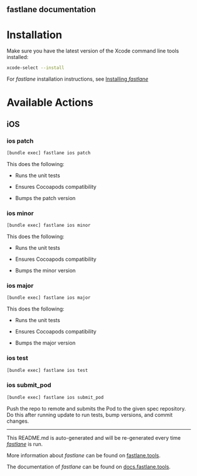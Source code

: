fastlane documentation
----

# Installation

Make sure you have the latest version of the Xcode command line tools installed:

```sh
xcode-select --install
```

For _fastlane_ installation instructions, see [Installing _fastlane_](https://docs.fastlane.tools/#installing-fastlane)

# Available Actions

## iOS

### ios patch

```sh
[bundle exec] fastlane ios patch
```

This does the following: 



- Runs the unit tests

- Ensures Cocoapods compatibility

- Bumps the patch version

### ios minor

```sh
[bundle exec] fastlane ios minor
```

This does the following: 



- Runs the unit tests

- Ensures Cocoapods compatibility

- Bumps the minor version

### ios major

```sh
[bundle exec] fastlane ios major
```

This does the following: 



- Runs the unit tests

- Ensures Cocoapods compatibility

- Bumps the major version

### ios test

```sh
[bundle exec] fastlane ios test
```



### ios submit_pod

```sh
[bundle exec] fastlane ios submit_pod
```

Push the repo to remote and submits the Pod to the given spec repository. Do this after running update to run tests, bump versions, and commit changes.

----

This README.md is auto-generated and will be re-generated every time [_fastlane_](https://fastlane.tools) is run.

More information about _fastlane_ can be found on [fastlane.tools](https://fastlane.tools).

The documentation of _fastlane_ can be found on [docs.fastlane.tools](https://docs.fastlane.tools).
